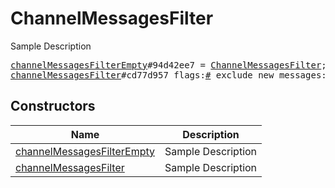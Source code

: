 # ChannelMessagesFilter

Sample Description

<pre>
<a href="../constructor/channelMessagesFilterEmpty.md">channelMessagesFilterEmpty</a>#94d42ee7 = <a href="../type/ChannelMessagesFilter.md">ChannelMessagesFilter</a>;
<a href="../constructor/channelMessagesFilter.md">channelMessagesFilter</a>#cd77d957 flags:<a href="../type/#.md">#</a> exclude_new_messages:flags.1?<a href="../type/true.md">true</a> ranges:Vector&lt;<a href="../type/MessageRange.md">MessageRange</a>&gt; = <a href="../type/ChannelMessagesFilter.md">ChannelMessagesFilter</a>;
</pre>

## Constructors

| Name | Description |
|------|-------------|
| [channelMessagesFilterEmpty](../constructor/channelMessagesFilterEmpty.md) | Sample Description |
| [channelMessagesFilter](../constructor/channelMessagesFilter.md) | Sample Description |

